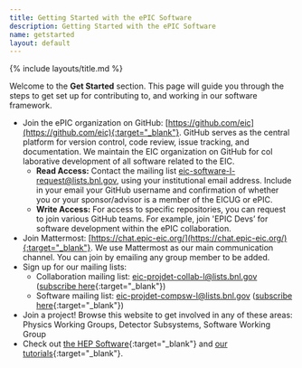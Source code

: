 ```yaml
---
title: Getting Started with the ePIC Software
description: Getting Started with the ePIC Software
name: getstarted
layout: default
---
```


{% include layouts/title.md %}

Welcome to the **Get Started** section. This page will guide you through the steps to get set up for contributing to,
and working in our software framework.
* Join the ePIC organization on GitHub: [https://github.com/eic](https://github.com/eic){:target="_blank"}. GitHub serves as the central
platform for version control, code review, issue tracking, and documentation. We maintain
the EIC organization on GitHub for col laborative development of all software related to the EIC.
  * **Read Access:** Contact the mailing list [eic-software-l-request@lists.bnl.gov](mailto:eic-software-l-request@lists.bnl.gov), using your institutional
email address. Include in your email your GitHub username and confirmation of whether you or your sponsor/advisor is a member of the EICUG or ePIC.
  * **Write Access:** For access to specific repositories, you can request to join various GitHub teams. For example, join 'EPIC Devs’ for software development
 within the ePIC collaboration.
* Join Mattermost: [https://chat.epic-eic.org/](https://chat.epic-eic.org/){:target="_blank"}. We use Mattermost as our main communication channel. You can join by emailing any group member to be added.
* Sign up for our mailing lists:
   * Collaboration mailing list: [eic-projdet-collab-l@lists.bnl.gov](mailto:eic-projdet-collab-l@lists.bnl.gov) ([subscribe here](https://lists.bnl.gov/mailman/listinfo/eic-projdet-collab-l){:target="_blank"})
   * Software mailing list: [eic-projdet-compsw-l@lists.bnl.gov](mailto:eic-projdet-compsw-l@lists.bnl.gov) ([subscribe here](https://lists.bnl.gov/mailman/listinfo/eic-projdet-compsw-l){:target="_blank"})
* Join a project! Browse this website to get involved in any of these areas: Physics Working Groups, Detector Subsystems, Software Working Group
* Check out [the HEP Software](https://hepsoftwarefoundation.org/training/center.html){:target="_blank"} and [our tutorials](/sc/tutorials.html){:target="_blank"}.
